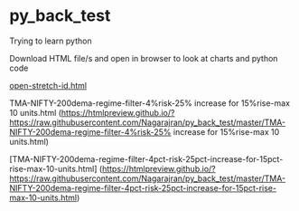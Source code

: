 # py_back_test
Trying to learn python

Download HTML file/s and open in browser to look at charts and python code

[open-stretch-id.html](https://htmlpreview.github.io/?https://raw.githubusercontent.com/Nagarajran/py_back_test/master/open-stretch-id.html)

TMA-NIFTY-200dema-regime-filter-4%risk-25% increase for 15%rise-max 10 units.html
(https://htmlpreview.github.io/?https://raw.githubusercontent.com/Nagarajran/py_back_test/master/TMA-NIFTY-200dema-regime-filter-4%risk-25% increase for 15%rise-max 10 units.html)

[TMA-NIFTY-200dema-regime-filter-4pct-risk-25pct-increase-for-15pct-rise-max-10-units.html]
(https://htmlpreview.github.io/?https://raw.githubusercontent.com/Nagarajran/py_back_test/master/TMA-NIFTY-200dema-regime-filter-4pct-risk-25pct-increase-for-15pct-rise-max-10-units.html)
